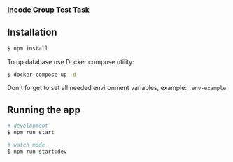 ### Incode Group Test Task

## Installation

```bash
$ npm install
```

To up database use Docker compose utility:
```bash
$ docker-compose up -d
```

Don't forget to set all needed environment variables, example: `.env-example`

## Running the app

```bash
# development
$ npm run start

# watch mode
$ npm run start:dev

